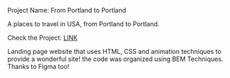 Project Name: From Portland to Portland


A places to travel in USA, from Portland to Portland.

Check the Project: [LINK](https://aazme.github.io/web_project_3/)

Landing page website that uses HTML, CSS and animation techniques to provide a wonderful site! the code was organized using BEM Techniques. Thanks to Figma too!

